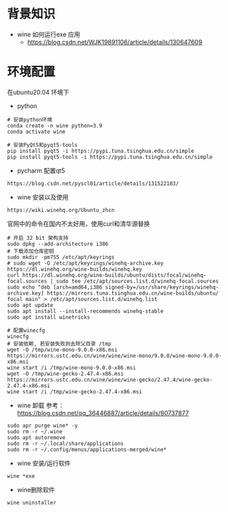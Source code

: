 # 背景知识

* wine 如何运行exe 应用
  * https://blog.csdn.net/WJK19891106/article/details/130647609




# 环境配置

在ubuntu20.04 环境下

* python

```shell
# 安装python环境
conda create -n wine python=3.9
conda activate wine 

# 安装PyQt5和pyqt5-tools
pip install pyqt5 -i https://pypi.tuna.tsinghua.edu.cn/simple  
pip install pyqt5-tools -i https://pypi.tuna.tsinghua.edu.cn/simple
```

* pycharm 配置qt5

```web-idl
https://blog.csdn.net/pyscl01/article/details/131522183/
```

* wine 安装以及使用

```web-idl
https://wiki.winehq.org/Ubuntu_zhcn
```

官网中的命令在国内不太好用，使用curl和清华源替换

```shell
# 开启 32 bit 架构支持
sudo dpkg --add-architecture i386 
# 下载添加仓库密钥
sudo mkdir -pm755 /etc/apt/keyrings
# sudo wget -O /etc/apt/keyrings/winehq-archive.key https://dl.winehq.org/wine-builds/winehq.key
curl https://dl.winehq.org/wine-builds/ubuntu/dists/focal/winehq-focal.sources | sudo tee /etc/apt/sources.list.d/winehq-focal.sources
sudo echo "deb [arch=amd64,i386 signed-by=/usr/share/keyrings/winehq-archive.key] https://mirrors.tuna.tsinghua.edu.cn/wine-builds/ubuntu/ focal main" > /etc/apt/sources.list.d/winehq.list
sudo apt update
sudo apt install --install-recommends winehq-stable
sudo apt install winetricks

# 配置winecfg
winecfg
# 安装依赖, 若安装失败则去除父目录 /tmp
wget -O /tmp/wine-mono-9.0.0-x86.msi https://mirrors.ustc.edu.cn/wine/wine/wine-mono/9.0.0/wine-mono-9.0.0-x86.msi
wine start /i /tmp/wine-mono-9.0.0-x86.msi
wget -O /tmp/wine-gecko-2.47.4-x86.msi https://mirrors.ustc.edu.cn/wine/wine/wine-gecko/2.47.4/wine-gecko-2.47.4-x86.msi
wine start /i /tmp/wine-gecko-2.47.4-x86.msi
```



* wine 卸载 参考：https://blog.csdn.net/qq_36446887/article/details/80737877

```shell
sudo apr purge wine* -y
sudo rm -r ~/.wine
sudo apt autoremove
sudo rm -r ~/.local/share/applications
sudo rm -r ~/.config/menus/applications-merged/wine*
```

* wine 安装/运行软件

```
wine *exe
```

* wine删除软件

```shell
wine uninstaller
```

